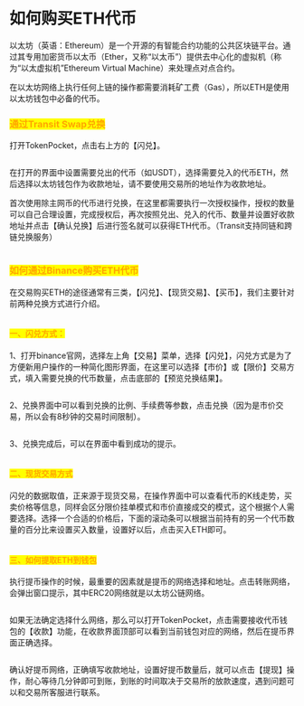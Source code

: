 # 如何购买ETH代币

以太坊（英语：Ethereum）是一个开源的有智能合约功能的公共区块链平台。通过其专用加密货币以太币（Ether，又称“以太币”）提供去中心化的虚拟机（称为“以太虚拟机”Ethereum Virtual Machine）来处理点对点合约。

在以太坊网络上执行任何上链的操作都需要消耗矿工费（Gas），所以ETH是使用以太坊钱包中必备的代币。

### <mark style="color:orange;">通过Transit Swap兑换</mark>

打开TokenPocket，点击右上方的【闪兑】。

<figure><img src="../../.gitbook/assets/Buy.png" alt=""><figcaption></figcaption></figure>

在打开的界面中设置需要兑出的代币（如USDT），选择需要兑入的代币ETH，然后选择以太坊钱包作为收款地址，请不要使用交易所的地址作为收款地址。

首次使用除主网币的代币进行兑换，在这里都需要执行一次授权操作，授权的数量可以自己合理设置，完成授权后，再次按照兑出、兑入的代币、数量并设置好收款地址并点击【确认兑换】后进行签名就可以获得ETH代币。（Transit支持同链和跨链兑换服务）

<figure><img src="../../.gitbook/assets/1 (1).png" alt=""><figcaption></figcaption></figure>

### <mark style="color:orange;">如何通过Binance购买ETH代币</mark>

在交易购买ETH的途径通常有三类，【闪兑】、【现货交易】、【买币】，我们主要针对前两种兑换方式进行介绍。

<figure><img src="../../.gitbook/assets/1 (4) (4).png" alt=""><figcaption></figcaption></figure>

#### <mark style="color:orange;">一、闪兑方式：</mark>

1、打开binance官网，选择左上角【交易】菜单，选择【闪兑】，闪兑方式是为了方便新用户操作的一种简化图形界面，在这里可以选择【市价】或【限价】交易方式，填入需要兑换的代币数量，点击底部的【预览兑换结果】。

<figure><img src="../../.gitbook/assets/2 (5) (3).png" alt=""><figcaption></figcaption></figure>

2、兑换界面中可以看到兑换的比例、手续费等参数，点击兑换（因为是市价交易，所以会有8秒钟的交易时间限制）。

<figure><img src="../../.gitbook/assets/3 (1) (2).png" alt=""><figcaption></figcaption></figure>

3、兑换完成后，可以在界面中看到成功的提示。

<figure><img src="../../.gitbook/assets/Snipaste_2023-03-15_14-36-02.png" alt=""><figcaption></figcaption></figure>

#### <mark style="color:orange;">二、现货交易方式</mark>

闪兑的数据取值，正来源于现货交易，在操作界面中可以查看代币的K线走势，买卖价格等信息，同样会区分限价挂单模式和市价直接成交的模式，这个根据个人需要选择。选择一个合适的价格后，下面的滚动条可以根据当前持有的另一个代币数量的百分比来设置买入数量，设置好以后，点击买入ETH即可。

<figure><img src="../../.gitbook/assets/4 (6) (2).png" alt=""><figcaption></figcaption></figure>

#### <mark style="color:orange;">三、如何提取ETH到钱包</mark>

执行提币操作的时候，最重要的因素就是提币的网络选择和地址。点击转账网络，会弹出窗口提示，其中ERC20网络就是以太坊公链网络。

<figure><img src="../../.gitbook/assets/5 (7).png" alt=""><figcaption></figcaption></figure>

如果无法确定选择什么网络，那么可以打开TokenPocket，点击需要接收代币钱包的【收款】功能，在收款界面顶部可以看到当前钱包对应的网络，然后在提币界面正确选择。

<figure><img src="../../.gitbook/assets/Snipaste_2023-03-15_14-58-26.png" alt=""><figcaption></figcaption></figure>

确认好提币网络，正确填写收款地址，设置好提币数量后，就可以点击【提现】操作，耐心等待几分钟即可到账，到账的时间取决于交易所的放款速度，遇到问题可以和交易所客服进行联系。

<figure><img src="../../.gitbook/assets/6 (1).png" alt=""><figcaption></figcaption></figure>
